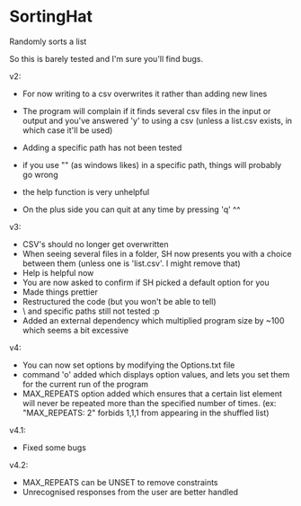 # SortingHat
Randomly sorts a list

So this is barely tested and I'm sure you'll find bugs.
 
v2:

- For now writing to a csv overwrites it rather than adding new lines
- The program will complain if it finds several csv files in the input or output and you've answered 'y' to using a csv (unless a list.csv exists, in which case it'll be used)
- Adding a specific path has not been tested
- if you use "\" (as windows likes) in a specific path, things will probably go wrong
- the help function is very unhelpful

- On the plus side you can quit at any time by pressing 'q' ^^

v3:

- CSV's should no longer get overwritten
- When seeing several files in a folder, SH now presents you with a choice between them (unless one is 'list.csv'. I might remove that)
- Help is helpful now
- You are now asked to confirm if SH picked a default option for you
- Made things prettier
- Restructured the code (but you won't be able to tell)
- \ and specific paths still not tested :p
- Added an external dependency which multiplied program size by ~100 which seems a bit excessive

v4: 

- You can now set options by modifying the Options.txt file
- command 'o' added which displays option values, and lets you set them for the current run of the program
- MAX_REPEATS option added which ensures that a certain list element will never be repeated more than the specified number of times. 
(ex: "MAX_REPEATS: 2" forbids 1,1,1 from appearing in the shuffled list) 

v4.1:

- Fixed some bugs

v4.2:

- MAX_REPEATS can be UNSET to remove constraints
- Unrecognised responses from the user are better handled